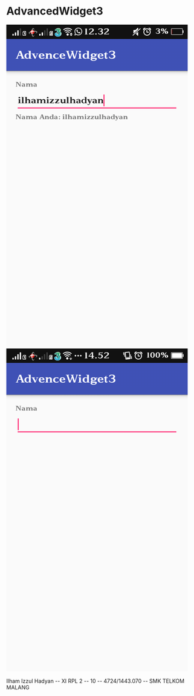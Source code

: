 # AdvancedWidget3

![Screenshot](https://raw.githubusercontent.com/ilhamizzul/AdvancedWidget3/master/Screenshot_2017-01-18-12-32-57-380.png)
![Screenshot](https://raw.githubusercontent.com/ilhamizzul/AdvancedWidget3/master/Screenshot_2017-01-25-14-52-03-230.png)


 Ilham Izzul Hadyan -- XI RPL 2 -- 10 -- 4724/1443.070 -- SMK TELKOM MALANG
